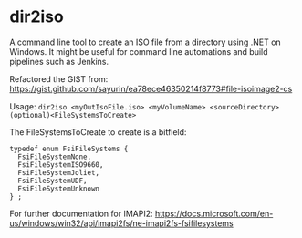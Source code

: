 # dir2iso
A command line tool to create an ISO file from a directory using .NET on Windows. It might be useful for command line automations and build pipelines such as Jenkins.

Refactored the GIST from: https://gist.github.com/sayurin/ea78ece46350214f8773#file-isoimage2-cs

Usage: ```dir2iso <myOutIsoFile.iso> <myVolumeName> <sourceDirectory> (optional)<FileSystemsToCreate>```

The FileSystemsToCreate to create is a bitfield:
```
typedef enum FsiFileSystems {
  FsiFileSystemNone,
  FsiFileSystemISO9660,
  FsiFileSystemJoliet,
  FsiFileSystemUDF,
  FsiFileSystemUnknown
} ;
```
For further documentation for IMAPI2: https://docs.microsoft.com/en-us/windows/win32/api/imapi2fs/ne-imapi2fs-fsifilesystems
